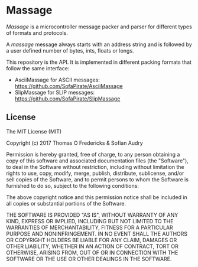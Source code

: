 Massage
=================

*Massage* is a microcontroller message packer and parser for different types of formats and protocols. 

A *massage* message always starts with an address string and is followed by a user defined number of bytes, ints, floats or longs. 

This repository is the API. It is implemented in different packing formats that follow the same interface:
* AsciiMassage for ASCII messages: https://github.com/SofaPirate/AsciiMassage
* SlipMassage for SLIP messages: https://github.com/SofaPirate/SlipMassage

License
-------

The MIT License (MIT)

Copyright (c) 2017 Thomas O Fredericks & Sofian Audry

Permission is hereby granted, free of charge, to any person obtaining a copy
of this software and associated documentation files (the "Software"), to deal
in the Software without restriction, including without limitation the rights
to use, copy, modify, merge, publish, distribute, sublicense, and/or sell
copies of the Software, and to permit persons to whom the Software is
furnished to do so, subject to the following conditions:

The above copyright notice and this permission notice shall be included in all
copies or substantial portions of the Software.

THE SOFTWARE IS PROVIDED "AS IS", WITHOUT WARRANTY OF ANY KIND, EXPRESS OR
IMPLIED, INCLUDING BUT NOT LIMITED TO THE WARRANTIES OF MERCHANTABILITY,
FITNESS FOR A PARTICULAR PURPOSE AND NONINFRINGEMENT. IN NO EVENT SHALL THE
AUTHORS OR COPYRIGHT HOLDERS BE LIABLE FOR ANY CLAIM, DAMAGES OR OTHER
LIABILITY, WHETHER IN AN ACTION OF CONTRACT, TORT OR OTHERWISE, ARISING FROM,
OUT OF OR IN CONNECTION WITH THE SOFTWARE OR THE USE OR OTHER DEALINGS IN THE
SOFTWARE.
